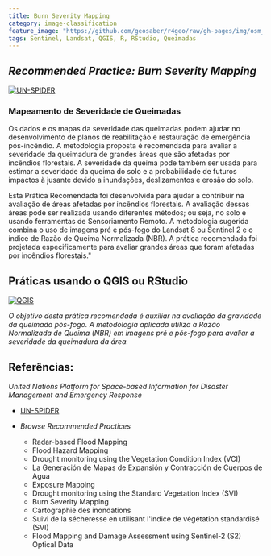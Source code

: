 ```yaml
---
title: Burn Severity Mapping
category: image-classification
feature_image: "https://github.com/geosaber/r4geo/raw/gh-pages/img/osm_bkground.png"
tags: Sentinel, Landsat, QGIS, R, RStudio, Queimadas
---
```

## ***Recommended Practice: Burn Severity Mapping***
[![UN-SPIDER](https://github.com/geosaber/r4geo/raw/gh-pages/img/burn-workflow.jpg)](http://un-spider.org/advisory-support/recommended-practices/recommended-practice-burn-severity)

### Mapeamento de Severidade de Queimadas
Os dados e os mapas da severidade das queimadas podem ajudar no desenvolvimento de planos de reabilitação e restauração de emergência pós-incêndio. A metodologia proposta é recomendada para avaliar a severidade da queimadura de grandes áreas que são afetadas por incêndios florestais. A severidade da queima pode também ser usada para estimar a severidade da queima do solo e a probabilidade de futuros impactos à jusante devido a inundações, deslizamentos e erosão do solo.

Esta Prática Recomendada foi desenvolvida para ajudar a contribuir na avaliação de áreas afetadas por incêndios florestais. A avaliação dessas áreas pode ser realizada usando diferentes métodos; ou seja, no solo e usando ferramentas de Sensoriamento Remoto.
A metodologia sugerida combina o uso de imagens pré e pós-fogo do Landsat 8 ou Sentinel 2 e o índice de Razão de Queima Normalizada (NBR).
A prática recomendada foi projetada especificamente para avaliar grandes áreas que foram afetadas por incêndios florestais."

## Práticas usando o QGIS ou RStudio
[![QGIS](https://github.com/geosaber/r4geo/raw/gh-pages/img/burn_severity.png)](http://un-spider.org/advisory-support/recommended-practices/recommended-practice-burn-severity/step-by-step)

*O objetivo desta prática recomendada é auxiliar na avaliação da gravidade da queimada pós-fogo. A metodologia aplicada utiliza a Razão Normalizada de Queima (NBR) em imagens pré e pós-fogo para avaliar a severidade da queimadura da área.*

## Referências:
*United Nations Platform for Space-based Information for Disaster Management and Emergency Response*
- [UN-SPIDER](http://www.un-spider.org/advisory-support/recommended-practices)

- *Browse Recommended Practices*
  - Radar-based Flood Mapping
  - Flood Hazard Mapping
  - Drought monitoring using the Vegetation Condition Index (VCI)
  - La Generación de Mapas de Expansión y Contracción de Cuerpos de Agua
  - Exposure Mapping
  - Drought monitoring using the Standard Vegetation Index (SVI)
  - Burn Severity Mapping
  - Cartographie des inondations
  - Suivi de la sécheresse en utilisant l'indice de végétation standardisé (SVI)
  - Flood Mapping and Damage Assessment using Sentinel-2 (S2) Optical Data
